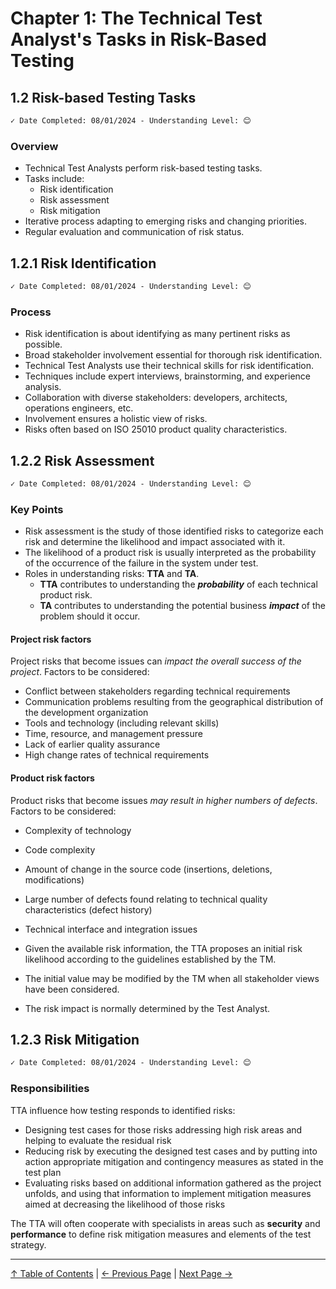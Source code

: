# Chapter 1: The Technical Test Analyst's Tasks in Risk-Based Testing

## 1.2 Risk-based Testing Tasks

```markdown
✓ Date Completed: 08/01/2024 - Understanding Level: 😊
```

### Overview

- Technical Test Analysts perform risk-based testing tasks.
- Tasks include:
  - Risk identification
  - Risk assessment
  - Risk mitigation
- Iterative process adapting to emerging risks and changing priorities.
- Regular evaluation and communication of risk status.

## 1.2.1 Risk Identification

```markdown
✓ Date Completed: 08/01/2024 - Understanding Level: 😊
```

### Process

- Risk identification is about identifying as many pertinent risks as possible.
- Broad stakeholder involvement essential for thorough risk identification.
- Technical Test Analysts use their technical skills for risk identification.
- Techniques include expert interviews, brainstorming, and experience analysis.
- Collaboration with diverse stakeholders: developers, architects, operations engineers, etc.
- Involvement ensures a holistic view of risks.
- Risks often based on ISO 25010 product quality characteristics.

## 1.2.2 Risk Assessment

```markdown
✓ Date Completed: 08/01/2024 - Understanding Level: 😊
```

### Key Points

- Risk assessment is the study of those identified risks to categorize each risk and determine the likelihood and impact associated with it.
- The likelihood of a product risk is usually interpreted as the probability of the occurrence of the failure in the system under test.
- Roles in understanding risks: **TTA** and **TA**.
  - **TTA** contributes to understanding the **_probability_** of each technical product risk.
  - **TA** contributes to understanding the potential business **_impact_** of the problem should it occur.

#### Project risk factors

Project risks that become issues can _impact the overall success of the project_. Factors to be considered:

- Conflict between stakeholders regarding technical requirements
- Communication problems resulting from the geographical distribution of the development organization
- Tools and technology (including relevant skills)
- Time, resource, and management pressure
- Lack of earlier quality assurance
- High change rates of technical requirements

#### Product risk factors

Product risks that become issues _may result in higher numbers of defects_. Factors to be considered:

- Complexity of technology
- Code complexity
- Amount of change in the source code (insertions, deletions, modifications)
- Large number of defects found relating to technical quality characteristics (defect history)
- Technical interface and integration issues

- Given the available risk information, the TTA proposes an initial risk likelihood according to the guidelines established by the TM.
- The initial value may be modified by the TM when all stakeholder views have been considered.
- The risk impact is normally determined by the Test Analyst.

## 1.2.3 Risk Mitigation

```markdown
✓ Date Completed: 08/01/2024 - Understanding Level: 😊
```

### Responsibilities

TTA influence how testing responds to identified risks:

- Designing test cases for those risks addressing high risk areas and helping to evaluate the residual risk
- Reducing risk by executing the designed test cases and by putting into action appropriate mitigation and contingency measures as stated in the test plan
- Evaluating risks based on additional information gathered as the project unfolds, and using that information to implement mitigation measures aimed at decreasing the likelihood of those risks

The TTA will often cooperate with specialists in areas such as **security** and **performance** to define risk mitigation measures and elements of the test strategy.

---

[↑ Table of Contents](../../README.md#table-of-contents) | [← Previous Page](1.1-introduction.md) | [Next Page →](../2-white-box-test-techniques/2.1-introduction.md)
